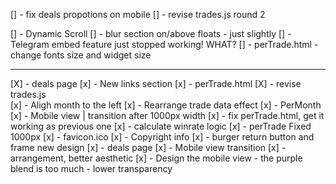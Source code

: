 [] - fix deals propotions on mobile
[] - revise trades.js round 2

[] - Dynamic Scroll
[] - blur section on/above floats - just slightly
[] - Telegram embed feature just stopped working! WHAT?
[] - perTrade.html - change fonts size and widget size


---
[X] - deals page
[x] - New links section
[x] - perTrade.html
[X] - revise trades.js    
[x] - Aligh month to the left
[x] - Rearrange trade data effect
[x] - PerMonth
[x] - Mobile view | transition after 1000px width
[x] - fix perTrade.html, get it working as previous one
[x] - calculate winrate logic
[x] - perTrade Fixed 1000px
[x] - favicon.ico
[x] - Copyright info
[x] - burger return button and frame new design
[x] - deals page
    [x] - Mobile view transition
    [x] - arrangement, better aesthetic
[x] - Design the mobile view - the purple blend is too much - lower transparency
